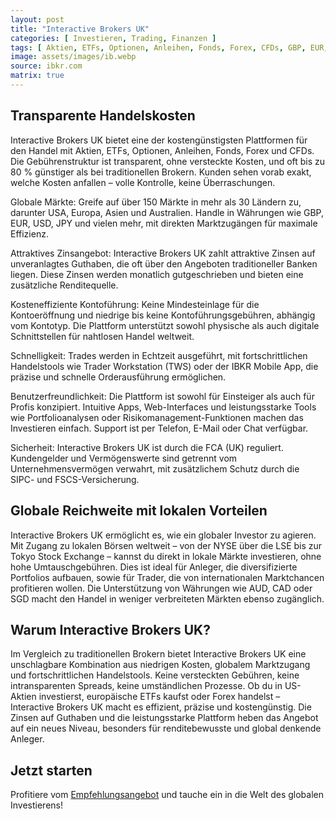 ```yaml
---
layout: post
title: "Interactive Brokers UK"
categories: [ Investieren, Trading, Finanzen ]
tags: [ Aktien, ETFs, Optionen, Anleihen, Fonds, Forex, CFDs, GBP, EUR, USD, AUD, CAD, CHF, JPY, HKD, SGD, SEK, NOK ]
image: assets/images/ib.webp
source: ibkr.com
matrix: true
---
```


## Transparente Handelskosten
Interactive Brokers UK bietet eine der kostengünstigsten Plattformen für den Handel mit Aktien, ETFs, Optionen, Anleihen, Fonds, Forex und CFDs. Die Gebührenstruktur ist transparent, ohne versteckte Kosten, und oft bis zu 80 % günstiger als bei traditionellen Brokern. Kunden sehen vorab exakt, welche Kosten anfallen – volle Kontrolle, keine Überraschungen.

Globale Märkte: Greife auf über 150 Märkte in mehr als 30 Ländern zu, darunter USA, Europa, Asien und Australien. Handle in Währungen wie GBP, EUR, USD, JPY und vielen mehr, mit direkten Marktzugängen für maximale Effizienz.

Attraktives Zinsangebot: Interactive Brokers UK zahlt attraktive Zinsen auf unveranlagtes Guthaben, die oft über den Angeboten traditioneller Banken liegen. Diese Zinsen werden monatlich gutgeschrieben und bieten eine zusätzliche Renditequelle.

Kosteneffiziente Kontoführung: Keine Mindesteinlage für die Kontoeröffnung und niedrige bis keine Kontoführungsgebühren, abhängig vom Kontotyp. Die Plattform unterstützt sowohl physische als auch digitale Schnittstellen für nahtlosen Handel weltweit.

Schnelligkeit: Trades werden in Echtzeit ausgeführt, mit fortschrittlichen Handelstools wie Trader Workstation (TWS) oder der IBKR Mobile App, die präzise und schnelle Orderausführung ermöglichen.

Benutzerfreundlichkeit: Die Plattform ist sowohl für Einsteiger als auch für Profis konzipiert. Intuitive Apps, Web-Interfaces und leistungsstarke Tools wie Portfolioanalysen oder Risikomanagement-Funktionen machen das Investieren einfach. Support ist per Telefon, E-Mail oder Chat verfügbar.

Sicherheit: Interactive Brokers UK ist durch die FCA (UK) reguliert. Kundengelder und Vermögenswerte sind getrennt vom Unternehmensvermögen verwahrt, mit zusätzlichem Schutz durch die SIPC- und FSCS-Versicherung.

## Globale Reichweite mit lokalen Vorteilen
Interactive Brokers UK ermöglicht es, wie ein globaler Investor zu agieren. Mit Zugang zu lokalen Börsen weltweit – von der NYSE über die LSE bis zur Tokyo Stock Exchange – kannst du direkt in lokale Märkte investieren, ohne hohe Umtauschgebühren. Dies ist ideal für Anleger, die diversifizierte Portfolios aufbauen, sowie für Trader, die von internationalen Marktchancen profitieren wollen. Die Unterstützung von Währungen wie AUD, CAD oder SGD macht den Handel in weniger verbreiteten Märkten ebenso zugänglich.

## Warum Interactive Brokers UK?
Im Vergleich zu traditionellen Brokern bietet Interactive Brokers UK eine unschlagbare Kombination aus niedrigen Kosten, globalem Marktzugang und fortschrittlichen Handelstools. Keine versteckten Gebühren, keine intransparenten Spreads, keine umständlichen Prozesse. Ob du in US-Aktien investierst, europäische ETFs kaufst oder Forex handelst – Interactive Brokers UK macht es effizient, präzise und kostengünstig. Die Zinsen auf Guthaben und die leistungsstarke Plattform heben das Angebot auf ein neues Niveau, besonders für renditebewusste und global denkende Anleger.

## Jetzt starten
Profitiere vom [Empfehlungsangebot](https://tinyurl.com/3t7857zc) und tauche ein in die Welt des globalen Investierens! 

